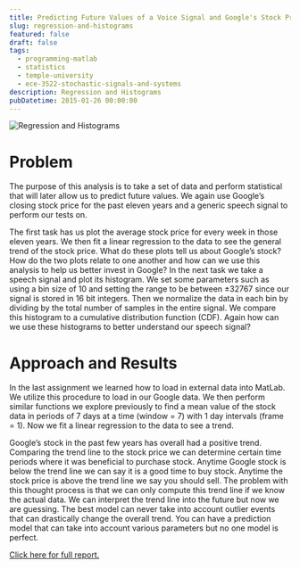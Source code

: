 ```yaml
---
title: Predicting Future Values of a Voice Signal and Google's Stock Price
slug: regression-and-histograms
featured: false
draft: false
tags:
  - programming-matlab
  - statistics
  - temple-university
  - ece-3522-stochastic-signals-and-systems
description: Regression and Histograms
pubDatetime: 2015-01-26 00:00:00
---
```


![Regression and Histograms](@assets/images/3522_stochastic_systems/google_stock_regression.png)

# Problem

The purpose of this analysis is to take a set of data and perform
statistical that will later allow us to predict future values. We again use
Google’s closing stock price for the past eleven years and a generic speech
signal to perform our tests on.

The first task has us plot the average stock price for every week in those
eleven years. We then fit a linear regression to the data to see the
general trend of the stock price. What do these plots tell us about
Google’s stock? How do the two plots relate to one another and how can we
use this analysis to help us better invest in Google? In the next task we
take a speech signal and plot its histogram. We set some parameters such
as using a bin size of 10 and setting the range to be between ±32767
since our signal is stored in 16 bit integers. Then we normalize the data
in each bin by dividing by the total number of samples in the entire
signal. We compare this histogram to a cumulative distribution function
(CDF). Again how can we use these histograms to better understand our
speech signal?

# Approach and Results

In the last assignment we learned how to load in external data into MatLab.
We utilize this procedure to load in our Google data. We then perform
similar functions we explore previously to find a mean value of the stock
data in periods of 7 days at a time (window = 7) with 1 day intervals
(frame = 1). Now we fit a linear regression to the data to see a trend.

Google’s stock in the past few years has overall had a positive trend.
Comparing the trend line to the stock price we can determine certain time
periods where it was beneficial to purchase stock. Anytime Google stock is
below the trend line we can say it is a good time to buy stock. Anytime the
stock price is above the trend line we say you should sell. The problem
with this thought process is that we can only compute this trend line if
we know the actual data. We can interpret the trend line into the future
but now we are guessing. The best model can never take into account outlier
events that can drastically change the overall trend. You can have a
prediction model that can take into account various parameters but no one
model is perfect.

[Click here for full report.](/public/assets/files/20150126_trejo_devin_ca2.pdf)
